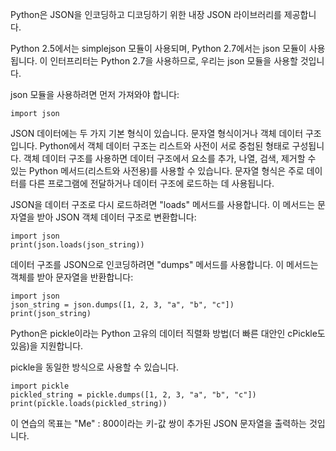 Python은 JSON을 인코딩하고 디코딩하기 위한 내장 JSON 라이브러리를 제공합니다.

Python 2.5에서는 simplejson 모듈이 사용되며, Python 2.7에서는 json 모듈이 사용됩니다. 이 인터프리터는 Python 2.7을 사용하므로, 우리는 json 모듈을 사용할 것입니다.

json 모듈을 사용하려면 먼저 가져와야 합니다:

    import json

JSON 데이터에는 두 가지 기본 형식이 있습니다. 문자열 형식이거나 객체 데이터 구조입니다. Python에서 객체 데이터 구조는 리스트와 사전이 서로 중첩된 형태로 구성됩니다. 객체 데이터 구조를 사용하면 데이터 구조에서 요소를 추가, 나열, 검색, 제거할 수 있는 Python 메서드(리스트와 사전용)를 사용할 수 있습니다. 문자열 형식은 주로 데이터를 다른 프로그램에 전달하거나 데이터 구조에 로드하는 데 사용됩니다.

JSON을 데이터 구조로 다시 로드하려면 "loads" 메서드를 사용합니다. 이 메서드는 문자열을 받아 JSON 객체 데이터 구조로 변환합니다:

    import json 
    print(json.loads(json_string))

데이터 구조를 JSON으로 인코딩하려면 "dumps" 메서드를 사용합니다. 이 메서드는 객체를 받아 문자열을 반환합니다:

    import json
    json_string = json.dumps([1, 2, 3, "a", "b", "c"])
    print(json_string)

Python은 pickle이라는 Python 고유의 데이터 직렬화 방법(더 빠른 대안인 cPickle도 있음)을 지원합니다.

pickle을 동일한 방식으로 사용할 수 있습니다.

    import pickle
    pickled_string = pickle.dumps([1, 2, 3, "a", "b", "c"])
    print(pickle.loads(pickled_string))

이 연습의 목표는 "Me" : 800이라는 키-값 쌍이 추가된 JSON 문자열을 출력하는 것입니다.